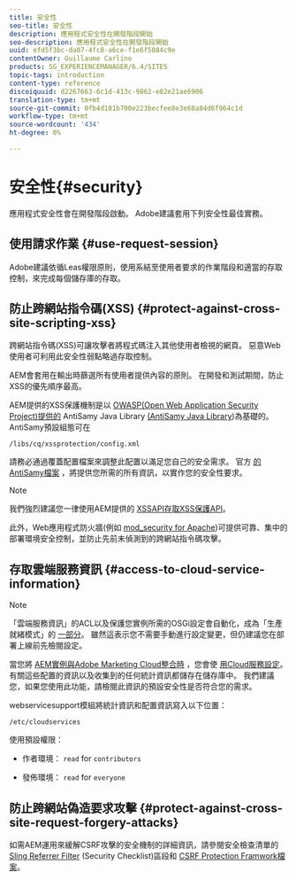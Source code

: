 ```yaml
---
title: 安全性
seo-title: 安全性
description: 應用程式安全性在開發階段開始
seo-description: 應用程式安全性在開發階段開始
uuid: efd5f3bc-da07-4fc8-a6ce-f1e6f5084c9e
contentOwner: Guillaume Carlino
products: SG_EXPERIENCEMANAGER/6.4/SITES
topic-tags: introduction
content-type: reference
discoiquuid: d2267663-6c1d-413c-9862-e82e21ae6906
translation-type: tm+mt
source-git-commit: 0fb4d181b700e223becfee8e3e68a84d6f964c1d
workflow-type: tm+mt
source-wordcount: '434'
ht-degree: 0%

---
```



# 安全性{#security}

應用程式安全性會在開發階段啟動。 Adobe建議套用下列安全性最佳實務。

## 使用請求作業 {#use-request-session}

Adobe建議依循Leas權限原則，使用系結至使用者要求的作業階段和適當的存取控制，來完成每個儲存庫的存取。

## 防止跨網站指令碼(XSS) {#protect-against-cross-site-scripting-xss}

跨網站指令碼(XSS)可讓攻擊者將程式碼注入其他使用者檢視的網頁。 惡意Web使用者可利用此安全性弱點略過存取控制。

AEM會套用在輸出時篩選所有使用者提供內容的原則。 在開發和測試期間，防止XSS的優先順序最高。

AEM提供的XSS保護機制是以 [OWASP(Open Web Application Security Project)提供的](https://www.owasp.org/index.php/Category:OWASP_AntiSamy_Project) AntiSamy Java Library [(AntiSamy Java Library](https://www.owasp.org/))為基礎的。 AntiSamy預設組態可在

`/libs/cq/xssprotection/config.xml`

請務必通過覆蓋配置檔案來調整此配置以滿足您自己的安全需求。 官方 [的AntiSamy檔案](https://www.owasp.org/index.php/Category:OWASP_AntiSamy_Project) ，將提供您所需的所有資訊，以實作您的安全性要求。

>[!NOTE]
>
>我們強烈建議您一律使用AEM提供的 [XSSAPI存取XSS保護API](https://helpx.adobe.com/experience-manager/6-4/sites/developing/using/reference-materials/javadoc/com/adobe/granite/xss/XSSAPI.html)。

此外，Web應用程式防火牆(例如 [mod_security for Apache](https://www.modsecurity.org))可提供可靠、集中的部署環境安全控制，並防止先前未偵測到的跨網站指令碼攻擊。

## 存取雲端服務資訊 {#access-to-cloud-service-information}

>[!NOTE]
>
>「雲端服務資訊」的ACL以及保護您實例所需的OSGi設定會自動化，成為「生產就緒模式」的 [一部分](/help/sites-administering/production-ready.md)。 雖然這表示您不需要手動進行設定變更，但仍建議您在部署上線前先檢閱設定。

當您將 [AEM實例與Adobe Marketing Cloud整合時](/help/sites-administering/marketing-cloud.md) ，您會使 [用Cloud服務設定](/help/sites-developing/extending-cloud-config.md)。 有關這些配置的資訊以及收集到的任何統計資訊都儲存在儲存庫中。 我們建議您，如果您使用此功能，請檢閱此資訊的預設安全性是否符合您的需求。

webservicesupport模組將統計資訊和配置資訊寫入以下位置：

`/etc/cloudservices`

使用預設權限：

* 作者環境： `read` for `contributors`

* 發佈環境： `read` for `everyone`

## 防止跨網站偽造要求攻擊 {#protect-against-cross-site-request-forgery-attacks}

如需AEM運用來緩解CSRF攻擊的安全機制的詳細資訊，請參閱安全檢查清單的 [Sling Referrer Filter](/help/sites-administering/security-checklist.md#protect-against-cross-site-request-forgery) (Security Checklist)區段和 [CSRF Protection Framwork檔案](/help/sites-developing/csrf-protection.md)。